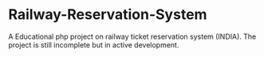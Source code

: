 # Railway-Reservation-System
A Educational php project on railway ticket reservation system (INDIA).
The project is still incomplete but in active development.
